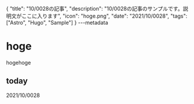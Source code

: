 {
  "title": "10/0028の記事",
  "description": "10/0028の記事のサンプルです。説明文がここに入ります",
  "icon": "hoge.png",
  "date": "2021/10/0028",
  "tags": ["Astro", "Hugo", "Sample"]
}
---metadata

# hoge
hogehoge

## today
2021/10/0028
